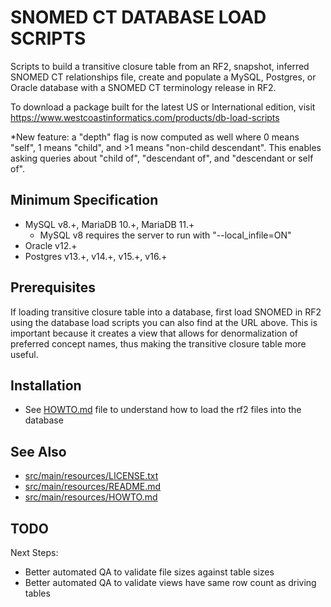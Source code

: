 SNOMED CT DATABASE LOAD SCRIPTS
===============================
Scripts to build a transitive closure table from an RF2, snapshot,
inferred SNOMED CT relationships file, create and populate a MySQL,
Postgres, or Oracle database with a SNOMED CT terminology release in RF2.

To download a package built for the latest US or International edition, visit
https://www.westcoastinformatics.com/products/db-load-scripts

*New feature: a "depth" flag is now computed as well where 0 means "self",
1 means "child", and >1 means "non-child descendant".  This enables asking
queries about "child of", "descendant of", and "descendant or self of".

Minimum Specification
---------------------
- MySQL v8.+, MariaDB 10.+, MariaDB 11.+
  - MySQL v8 requires the server to run with "--local_infile=ON"
- Oracle v12.+
- Postgres v13.+, v14.+, v15.+, v16.+

Prerequisites
-------------
If loading transitive closure table into a database, first load SNOMED in RF2
using the database load scripts you can also find at the URL above.  This is
important because it creates a view that allows for denormalization of preferred
concept names, thus making the transitive closure table more useful.

Installation
------------
* See [HOWTO.md](src/main/resources/HOWTO.md) file to understand how to load the rf2 files into the database

See Also
--------
* [src/main/resources/LICENSE.txt](src/main/resources/LICENSE.txt)
* [src/main/resources/README.md](src/main/resources/README.md)
* [src/main/resources/HOWTO.md](src/main/resources/HOWTO.md)

TODO
----
Next Steps:
* Better automated QA to validate file sizes against table sizes
* Better automated QA to validate views have same row count as driving tables

